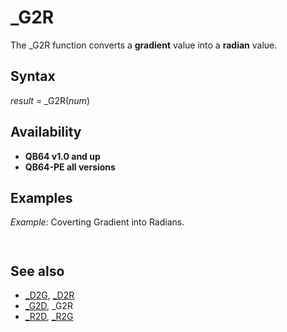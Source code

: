 # _G2R

The _G2R function converts a **gradient** value into a **radian** value.

  

## Syntax

*result* = _G2R(*num*)
  

## Availability

* **QB64 v1.0 and up**
* **QB64-PE all versions**

  

## Examples

*Example:* Coverting Gradient into Radians.

``` [INPUT](INPUT.md) "Give me an angle in Gradient ", G R = _G2R(G) [PRINT](PRINT.md) "That angle in Radians is "; R  
```

``` Give me an angle in Gradient 60 That angle in Radians is  .9424778  
```

  

## See also

* [_D2G](_D2G.md), [_D2R](_D2R.md)
* [_G2D](_G2D.md), _G2R
* [_R2D](_R2D.md), [_R2G](_R2G.md)

  
